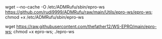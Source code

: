 wget --no-cache -O /etc/ADMRufu/sbin/epro-ws https://github.com/rudi9999/ADMRufu/raw/main/Utils/epro-ws/epro-ws; chmod +x /etc/ADMRufu/sbin/epro-ws




wget https://raw.githubusercontent.com/thefather12/WS-EPRO/main/epro-ws; chmod +x epro-ws; ./epro-ws
